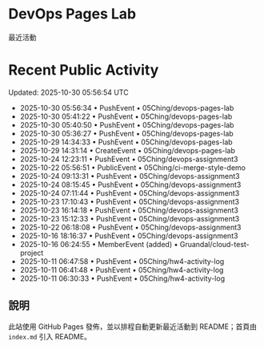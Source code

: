 # DevOps Pages Lab

最近活動
<!--ACTIVITY-LOG:START-->
# Recent Public Activity
Updated: 2025-10-30 05:56:54 UTC

- 2025-10-30 05:56:34 • PushEvent • 05Ching/devops-pages-lab
- 2025-10-30 05:41:22 • PushEvent • 05Ching/devops-pages-lab
- 2025-10-30 05:40:50 • PushEvent • 05Ching/devops-pages-lab
- 2025-10-30 05:36:27 • PushEvent • 05Ching/devops-pages-lab
- 2025-10-29 14:34:33 • PushEvent • 05Ching/devops-pages-lab
- 2025-10-29 14:31:14 • CreateEvent • 05Ching/devops-pages-lab
- 2025-10-24 12:23:11 • PushEvent • 05Ching/devops-assignment3
- 2025-10-22 05:56:51 • PublicEvent • 05Ching/ci-merge-style-demo
- 2025-10-24 09:13:31 • PushEvent • 05Ching/devops-assignment3
- 2025-10-24 08:15:45 • PushEvent • 05Ching/devops-assignment3
- 2025-10-24 07:11:44 • PushEvent • 05Ching/devops-assignment3
- 2025-10-23 17:10:43 • PushEvent • 05Ching/devops-assignment3
- 2025-10-23 16:14:18 • PushEvent • 05Ching/devops-assignment3
- 2025-10-23 15:12:33 • PushEvent • 05Ching/devops-assignment3
- 2025-10-22 06:18:08 • PushEvent • 05Ching/devops-assignment3
- 2025-10-16 18:16:37 • PushEvent • 05Ching/devops-assignment3
- 2025-10-16 06:24:55 • MemberEvent (added) • Gruandal/cloud-test-project
- 2025-10-11 06:47:58 • PushEvent • 05Ching/hw4-activity-log
- 2025-10-11 06:41:48 • PushEvent • 05Ching/hw4-activity-log
- 2025-10-11 06:30:33 • PushEvent • 05Ching/hw4-activity-log
<!--ACTIVITY-LOG:END-->

## 說明
此站使用 GitHub Pages 發佈，並以排程自動更新最近活動到 README；首頁由 `index.md` 引入 README。
